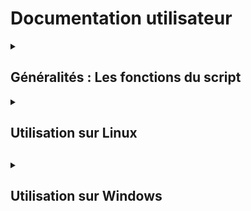 # Documentation utilisateur

<details>
<summary><h2> Généralités : Les fonctions du script </h2></summary>
<br>

  + <details>
    <summary><h4> Les différentes cibles </h4></summary>

    Nous vous proposons un menu permettant de faire différentes demandes (actions ou informations) sur deux cibles possibles :
      * Cible : Utilisateur
      * Cible : Ordinateur

    </details>

  + <details>
    <summary><h4> Les différentes actions </h4></summary>

    Concernant la cible utilisateur, vous pouvez demander :
      * Créer un utilisateur
      * Supprimer un utilisateur
      * Modifier le mot de passe d'un utilisateur

    Concernant la cible ordinateur, vous pouvez demander :
      * Redémarrer l'ordinateur
      * Eteindre l'ordinateur
    </details>

  + <details>
    <summary><h4> Les différentes informations</h4></summary>

    Concernant la cible utilisateur, vous pouvez demander :
      * Les dates de connexion d'un utilisateur
      * Si l'utilisateur existe

    Concernant la cible ordinateur, vous pouvez demander :
      * Le type de système d'exploitation de l'ordinateur
      * L'uptime de l'ordinateur
    </details>

</details>


<details>
<summary><h2> Utilisation sur Linux<h2></summary>
<br>

  + <details>
    <summary><h4>Bien utiliser le script<h4></summary>
    <br>

    Tout d'abord, il faut vous connecter sur l'ordinateur **SRVLX01** :
      * Identifiant : _wilder_
      * Mot de passe : _Azerty1*_
    <br>

    Une fois connecté, vérifier d'être bien sur le dossier **/home/wilder**, avec la commande :
    ``` bash
    pwd
    ```
    Dans ce dossier, vous trouverez :
      * Le dossier **Documents**, où s'enregistrera les différentes demandes d'informations.
      * Le dossier **TheScriptingProject**, où se trouve le script.
    <br>

    Pour appeler le script, il faudra taper les commandes suivantes (tout en restant dans le dossier **/home/wilder**) :
    ```bash
    su root
    ```
    Vous avez besoin d'être sous l'utilisateur **Root** pour pouvoir accéder au dossier **/var/log** où s'enregistrera tout au long du script, les différents évènements de vos choix.<br>
    ``` bash
    ./TheScriptingProject/mainMenu.sh
    ```
    Vous arriverez sur ce menu : <br>
    ![appelScript&menu](https://github.com/WildCodeSchool/TSSR-BDX-0924-P2-G2/blob/doc/Images/appelScript%26menu.png)
    <br>

    Chacun de vos choix, vous amènes à des sous-menus où à la fin, vous pourrez :
      * Soit faire des actions
      * Soit faire des demandes d'informations.

    Ce script, vous permettra d'agir sur la machine cliente **CLILIN01**, grâce à une connexion SSH.

    </details>
    
  + <details>
    <summary><h4>Les différentes options<h4></summary>
    <br>

    Ce script permet d'agir sur une machine distante via une connexion SSH. Vous aurez donc besoin de connaitre :
      * Le nom d'utilisateur sur qui vous souhaitez vous connecter
      * L'adresse IP de la machine cible
      * Le mot de passe de l'utilisateur

    A plusieurs reprises dans le script, une connexion SSH devra s'établir, cela se verra sous cette forme :
    ``wilder@172.16.10.30's password ``


    </details>

  + <details>
    <summary><h4>F.A.Q.<h4></summary>
    <br>

    ***Questions : Où sont enregistrés les informations que j'aurais demandé ?*** <br>
    *Réponse* <br>
    Les informations que vous aurez demandé lors du scripting, seront enregistrés dans le dossier **/home/wilder/Documents/** sous la forme suivante : info_*Cible*_*Date*.txt; avec :
      * *Cible* : Le nom de l'utilisateur ou de l'ordinateur cible.
      * *Date* : Date du recueil des informations au format *yyyymmdd*
    <br>

    ***Questions : Vous avez parlé de journalisation, où pourrais-je retrouver ces informations ?*** <br>
    *Réponse* <br>
    Les informations de journalisation seront enregistrés dans le dossier **/var/log/** et dans le fichier **log_evt.log**. <br>
    Les enregistrements seront sous la forme suivante : *Date*-*Heure*-*Utilisateur*-*Evenement*, avec :
      * *Date* : Date de l'évènement au format *yyymmdd*
      * *Heure* : Heure de l'évènement au format *hhmmss*
      * *Utilisateur* : Nom de l'utilisateur courant utilisant la machine **SRVLX01** exécutant le script
      * *Evenements* : Action effectué lors de l'utilisation du script :
        * Les différents choix dans le menu et les sous-menu;
        * Lors des actions ou des demandes d'informations, chaque étape sera détaillé.

    </details>

</details>

<details>
<summary><h2>Utilisation sur Windows<h2></summary>
<br>

  + <details>
    <summary><h4>Utilisation de base<h4></summary>
    <br>
    <b>Comment utiliser les fonctionnalités clés :</b>
    </details>    
    
  + <details>
    <summary><h4>Utilisation avancée<h4></summary>
    <br>
    <b>Comment utiliser au mieux les options :</b>
    </details>

  + <details>
    <summary><h4>F.A.Q.<h4></summary>
    <br>
    <b>Solutions aux problèmes connus et communs liés à l'utilisation :</b>
    </details>


</details>

